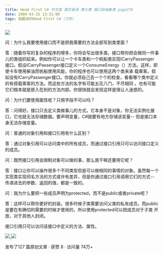 ```yaml
---
title: Head First C# 中文版 图文皆译 第七章 接口和抽象类 page276
date: 2009-03-25 13:31:00
tags: 我翻译的Head First C#（习作）
---
```

![](https://p-blog.csdn.net/images/p_blog_csdn_net/cuipengfei1/EntryImages/20090325/2009-03-25_13-04-01.jpg)

问：为什么我要使用接口而不是把我需要的方法全部写到类里面？

  

答：随着你写的复杂的程序的增多，你将会写出很多类。接口帮你把会做同一件事儿的类组织起来。例如你可以让一个卡车类和一个帆船类实现ICarryPassenger
接口。假设ICarryPassenger接口定义一个ConsumeEnergy（）方法。这样，即使卡车使用柴油而帆船使用风能，你的程序也可以使用这两个类来承
载乘客。假如没有ICarryPassenger接口。你就必须自己去一个个的检查，看看哪个类中定义的有搭载乘客的方法。而这些方法的名字有可能五花八门，不尽相同
。也有可能它们根本就是嵌入在别的方法内部。你很快就会发现这样是很让人迷惑的。

  

问：为什们要使用属性呢？只用字段不可以吗？

  

答：问得好。接口只去定义类做事儿的方式。它本身不是对象，你无法实例化接口，它也就无法存储数据。要声明变量，C#就要有地方存储该变量--
但是接口本身无法存储变量。

  

问：普通的对象引用和接口引用有什么区别？

  

答：通过对象引用可以访问类中的所有成员，而通过接口引用只可以访问接口定义的成员。

  

问：既然接口引用会限制对象可以做的事，那么我干嘛还要用它呢？

  

答：接口让你可以操作很多个不同类型但是可以做相同的事情的对象。虽然每一个实现类实现同名方法的方式或许有差异，但是你通过接口引用调用它们的方式--
传递进去的参数、返回的值，都是一致的。

问：我为什么要把一些成员声明为protected，而不是public或者private呢？

答：这样可以帮你更好的封装。很多时候子类需要访问父类的私有成员。而public是要在有确切的需要的时候才使用的，所以使用protected可以把成员对于子类
开放，对于其他人封闭。

接口引用只可以访问该接口中定义的方法、属性。



[ ![](https://profile.csdnimg.cn/5/2/5/3_cuipengfei1)
![](https://g.csdnimg.cn/static/user-reg-year/1x/11.png)
](https://blog.csdn.net/cuipengfei1)



发布了127 篇原创文章  ·  获赞 8  ·  访问量 74万+

